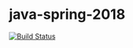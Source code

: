 # java-spring-2018

[![Build Status](https://travis-ci.org/karvozavr/java-spring-2018.svg?branch=master)](https://travis-ci.org/karvozavr/java-spring-2018)
